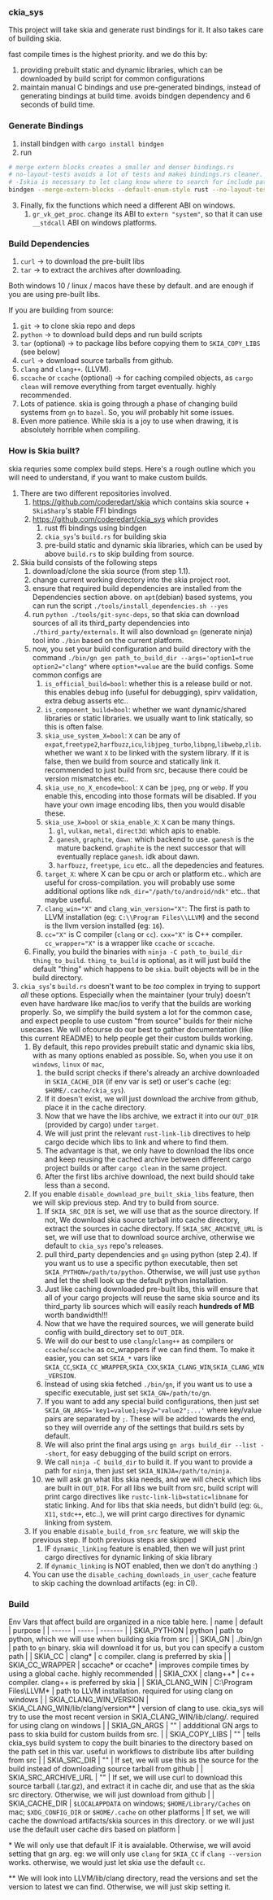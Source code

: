 ### ckia_sys

This project will take skia and generate rust bindings for it. It also takes care of building skia.

fast compile times is the highest priority. and we do this by:
1. providing prebuilt static and dynamic libraries, which can be downloaded by build script for common configurations
2. maintain manual C bindings and use pre-generated bindings, instead of generating bindings at build time. avoids bindgen dependency and 6 seconds of build time. 

### Generate Bindings
1. install bindgen with `cargo install bindgen`
2. run 
```sh
# merge extern blocks creates a smaller and denser bindings.rs
# no-layout-tests avoids a lot of tests and makes bindings.rs cleaner. But for sanity, we might generate layout tests first, run cargo test, and then generate bindings without tests to publish. 
# -Iskia is necessary to let clang know where to search for include paths.
bindgen --merge-extern-blocks --default-enum-style rust --no-layout-tests -o bindings.rs skia/ckia/src/sk_all.c -- -Iskia/
```
3. Finally, fix the functions which need a different ABI on windows.
    1. `gr_vk_get_proc`. change its ABI to `extern "system"`, so that it can use `__stdcall` ABI on windows platforms.

### Build Dependencies
1. `curl` -> to download the pre-built libs
2. `tar` -> to extract the archives after downloading.

Both windows 10 / linux / macos have these by default. and are enough if you are using pre-built libs.

If you are building from source:
1. `git` -> to clone skia repo and deps 
2. `python` -> to download build deps and run build scripts
3. `tar` (optional) -> to package libs before copying them to `SKIA_COPY_LIBS` (see below)
4. `curl` ->  download source tarballs from github.
5. `clang` and `clang++`. (LLVM). 
6. `sccache` or `ccache` (optional) -> for caching compiled objects, as `cargo clean` will remove everything from target eventually. highly recommended.
7. Lots of patience. skia is going through a phase of changing build systems from `gn` to `bazel`. So, you *will* probably hit some issues.
8. Even more patience. While skia is a joy to use when drawing, it is absolutely horrible when compiling. 

### How is Skia built?
skia requries some complex build steps. Here's a rough outline which you will need to understand, if you want to make custom builds.

1. There are two different repositories involved. 
    1. https://github.com/coderedart/skia which contains skia source + `SkiaSharp`'s stable FFI bindings
    2. https://github.com/coderedart/ckia_sys which provides
        1. rust ffi bindings using bindgen 
        2. `ckia_sys`'s `build.rs` for building skia
        3. pre-build static and dynamic skia libraries, which can be used by above `build.rs` to skip building from source.
2. Skia build consists of the following steps
    1. download/clone the skia source (from step 1.1). 
    2. change current working directory into the skia project root.
    3. ensure that required build dependencies are installed from the Dependencies section above. on `apt`(debian) based systems, you can run the script `./tools/install_dependencies.sh --yes`
    4. run `python ./tools/git-sync-deps`, so that skia can download sources of all its third_party dependencies into `./third_party/externals`. It will also download `gn` (generate ninja) tool into `./bin` based on the current platform.
    5. now, you set your build configuration and build directory with the command `./bin/gn gen path_to_build_dir --args='option1=true option2="clang"` where `option*=value` are the build configs. Some common configs are
        1. `is_official_build=bool`: whether this is a release build or not. this enables debug info (useful for debugging), spirv validation, extra debug asserts etc..
        2. `is_component_build=bool`: whether we want dynamic/shared libraries or static libraries. we usually want to link statically, so this is often false. 
        3. `skia_use_system_X=bool`: `X` can be any of `expat`,`freetype2`,`harfbuzz`,`icu`,`libjpeg_turbo`,`libpng`,`libwebp`,`zlib`. whether we want `X` to be linked with the system library. If it is false, then we build from source and statically link it. recommended to just build from src, because there could be version mismatches etc..
        4. `skia_use_no_X_encode=bool`: `X` can be `jpeg`, `png` or `webp`. If  you enable this, encoding into those formats will be disabled. If you have your own image encoding libs, then you would disable these. 
        5. `skia_use_X=bool` or `skia_enable_X`: `X` can be many things. 
            1. `gl`, `vulkan`, `metal`, `direct3d`: which apis to enable.  
            2. `ganesh`, `graphite`, `dawn`: which backend to use. `ganesh` is the mature backend. `graphite` is the next successor that will eventually replace `ganesh`. idk about dawn.
            3. `harfbuzz`, `freetype`, `icu` etc.. all the depedencies and features. 
        6. `target_X`: where X can be cpu or arch or platform etc.. which are useful for cross-compilation. you will probably use some additional options like `ndk_dir="/path/to/android/ndk"` etc.. that maybe useful.
        7. `clang_win="X"` and `clang_win_version="X"`: The first is path to LLVM installation (eg: `C:\\Program Files\\LLVM`) and the second is the llvm version installed (eg: `16`).
        8. `cc="X"` is C compiler (`clang` or `cc`). `cxx="X"` is C++ compiler. `cc_wrapper="X"` is a wrapper like `ccache` or `sccache`.
    5. Finally, you build the binaries with `ninja -C path_to_build_dir thing_to_build`. `thing_to_build` is optional, as it will just build the default "thing" which happens to be `skia`. built objects will be in the build directory.
3. `ckia_sys`'s `build.rs` doesn't want to be *too* complex in trying to support *all* these options. Especially when the maintainer (your truly) doesn't even have hardware like mac/ios to verify that the builds are working properly. So, we simplify the build system a lot for the common case, and expect people to use custom "from source" builds for their niche usecases. We will ofcourse do our best to gather documentation (like this current README) to help people get their custom builds working.
    1. By default, this repo provides prebuilt static and dynamic skia libs, with as many options enabled as possible. So, when you use it on `windows`, `linux` or `mac`,
        1. the build script checks if there's already an archive downloaded in `SKIA_CACHE_DIR` (if env var is set) or user's cache (eg: `$HOME/.cache/ckia_sys`).
        2. If it doesn't exist, we will just download the archive from github, place it in the cache directory.
        3. Now that we have the libs archive, we extract it into our `OUT_DIR` (provided by cargo) under `target`.
        4. We will just print the relevant `rust-link-lib` directives to help cargo decide which libs to link and where to find them.
        5. The advantage is that, we only have to download the libs once and keep reusing the cached archive between different cargo project builds or after `cargo clean` in the same project. 
        6. After the first libs archive download, the next build should take less than a second. 
    2. If you enable `disable_download_pre_built_skia_libs` feature, then we will skip previous step. And try to build from source. 
        1. If `SKIA_SRC_DIR` is set, we will use that as the source directory. If not, We download skia source tarball into cache directory, extract the sources in cache directory. If `SKIA_SRC_ARCHIVE_URL` is set, we will use that to download source archive, otherwise we default to `ckia_sys` repo's releases. 
        2. pull third_party dependencies and `gn` using python (step 2.4). If you want us to use a specific python executable, then set `SKIA_PYTHON=/path/to/python`. Otherwise, we will just use `python` and let the shell look up the default python installation.   
        3. Just like caching downloaded pre-built libs, this will ensure that all of your cargo projects will reuse the same skia source and its third_party lib sources which will easily reach **hundreds of MB** worth bandwidth!!!
        4. Now that we have the required sources, we will generate build config with build_directory set to `OUT_DIR`.
        5. We will do our best to use `clang`/`clang++` as compilers or `ccache`/`sccache` as cc_wrappers if we can find them. To make it easier, you can set `SKIA_*` vars like `SKIA_CC`,`SKIA_CC_WRAPPER`,`SKIA_CXX`,`SKIA_CLANG_WIN`,`SKIA_CLANG_WIN_VERSION`. 
        6. Instead of using skia fetched `./bin/gn`, if you want us to use a specific executable, just set `SKIA_GN=/path/to/gn`.
        7. If you want to add any special build configurations, then just set `SKIA_GN_ARGS='key1=value1;key2="value2";...'` where key/value pairs are separated by `;`. These will be added towards the end, so they will override any of the settings that build.rs sets by default.
        8. We will also print the final args using `gn args build_dir --list --short`, for easy debugging of the build script on errors. 
        9. We call `ninja -C build_dir` to build it. If you want to provide a path for `ninja`, then just set `SKIA_NINJA=/path/to/ninja`. 
        10. we will ask gn what libs skia needs, and we will check which libs are built in `OUT_DIR`. For all libs we built from src, build script will print cargo directives like `rustc-link-lib=static=libname` for static linking. And for libs that skia needs, but didn't build (eg: `GL`, `X11`, `stdc++`, etc..), we will print cargo directives for dynamic linking from system. 
    3. If you enable `disable_build_from_src` feature, we will skip the previous step. If both previous steps are skipped
        1. IF `dynamic_linking` feature is enabled, then we will just print cargo directives for dynamic linking of skia library
        2. If `dynamic_linking` is NOT enabled, then we don't do anything :)
    4. You can use the `disable_caching_downloads_in_user_cache` feature to skip caching the download artifacts (eg: in CI). 

### Build 
Env Vars that affect build are organized in a nice table here.
| name              | default               | purpose                                                                               |
| ------            | -----                 | -------                                                                               |
| SKIA_PYTHON       | python                | path to python, which we will use when building skia from src                         |
| SKIA_GN           | ./bin/gn              | path to `gn` binary. skia will download it for us, but you can specify a custom path  |
| SKIA_CC           | clang*                | c compiler. clang is preferred by skia                                                |
| SKIA_CC_WRAPPER   | sccache* or ccache*   | improves compile times by using a global cache. highly recommended                    |
| SKIA_CXX          | clang++*              | c++ compiler. clang++ is preferred by skia                                            |
| SKIA_CLANG_WIN    | C:\\Program Files\\LLVM* | path to LLVM installation. required for using clang on windows                    |
| SKIA_CLANG_WIN_VERSION | SKIA_CLANG_WIN/lib/clang/version** | version of clang to use. ckia_sys will try to use the most recent version in SKIA_CLANG_WIN/lib/clang/. required for using clang on windows |
| SKIA_GN_ARGS      | ""                    | addditional GN args to pass to skia build for custom builds from src.  |
| SKIA_COPY_LIBS    | ""                    | tells ckia_sys build system to copy the built binaries to the directory based on the path set in this var. useful in workflows to distribute libs after building from src |
| SKIA_SRC_DIR      | ""                    | If set, we will use this as the source for the build instead of downloading source tarball from github |
| SKIA_SRC_ARCHIVE_URL | ""                 | If set, we will use curl to download this source tarball (.tar.gz), and extract it in cache dir, and use that as the skia src directory. Otherwise, we will just download from github |
| SKIA_CACHE_DIR    | `$LOCALAPPDATA` on windows; `$HOME/Library/Caches` on mac; `$XDG_CONFIG_DIR` or `$HOME/.cache` on other platforms | If set, we will cache the download artifacts/skia sources in this directory. or we will just use the default user cache dirs based on platform    |

\* We will only use that default IF it is avaialable. Otherwise, we will avoid setting that gn arg. eg: we will only use `clang` for `SKIA_CC` if `clang --version` works. otherwise, we would just let skia use the default `cc`.

\*\* We will look into LLVM/lib/clang directory, read the versions and set the version to latest we can find. Otherwise, we will just skip setting it.  







